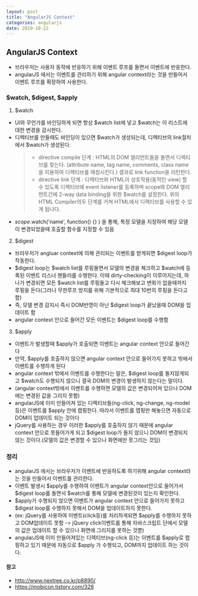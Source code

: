 ```yaml
---
layout: post
title: "AngularJS Context"
categories: angularjs
date: 2019-10-22
---
```



## AngularJS Context
- 브라우저는 사용자 동작에 반응하기 위해 이벤트 루프를 돌면서 이벤트에 반응한다.
- angularJS 에서는 이벤트를 관리하기 위해 angular context라는 것을 만들어서 이벤트 루프를 확장하여 사용한다.


### $watch, $digest, $apply
1. $watch
- UI와 무언가를 바인딩하게 되면 항상 $watch list에 넣고 $watch는 이 리스트에 대한 변경을 감시한다.
- 디렉티브를 만들때도 바인딩이 있으면 $watch가 생성되는데, 디렉티브의 link절차에서 $watch가 생성된다.
  > - directive compile 단계 : HTML의 DOM 엘리먼트들을 돌면서 디렉티브를 찾는다. (attribute name, tag name, comments, class name을 이용하여 디렉티브를 매칭시킨다.) 결과로 link function을 리턴한다.
  > - directive link 단계 : 디렉티브와 HTML이 상호작용(동적인 view) 할 수 있도록 디렉티브에 event listener를 등록하며 scope와 DOM 엘리먼트간에 2-way data binding을 위한 $watch를 설정한다. 위의 HTML Compiler의두 단계를 거쳐 HTML에서 디렉티브를 사용할 수 있게 됩니다.
- $scope.$watch('name', function() {} ) 을 통해, 특정 모델을 지정하여 해당 모델이 변경되었을때 호출할 함수를 지정할 수 있음

2. $digest
- 브라우저가 angluar context에 의해 관리되는 이벤트를 받게되면 $digest loop가 작동한다.
- $digest loop는 $watch list를 루핑돌면서 모델의 변경을 체크하고 $watch에 등록된 이벤트 리스너 핸들러를 수행한다.
 이때 dirty-checking이 이루어지는데, 하나가 변경되면 모든 $watch list를 루핑돌고 다시 체크해보고 변화가 없을때까지 루핑을 돈다(그러나 무한루프 방지를 위해 기본적으로 최대 10번의 루핑을 돈다고 함)
- 즉, 모델 변경 감지시 즉시 DOM반영이 아닌 $digest loop가 끝났을때 DOM을 업데이트 함
- angular context 안으로 들어간 모든 이벤트는 $digest loop를 수행함

3. $apply
- 이벤트가 발생할때 $apply가 호출되면 이벤트는 angular context 안으로 들어간다
- 만약, $apply를 호출하지 않으면 angular context 안으로 들어가지 못하고 밖에서 이벤트를 수행하게 된다
- angular context 밖에서 이벤트를 수행한다는 말은, $digest loop를 돌지않게되고 $watch도 수행되지 않으니 결국 DOM의 변경이 발생하지 않는다는 말이다.
- (angular context밖에서 이벤트를 수행하면 모델의 값은 변경되어져 있으나 DOM에는 변경된 값을 그리지 못함)
- angularJS에 이미 만들어져 있는 디렉티브들(ng-click, ng-change, ng-model 등)은 이벤트를 $apply 안에 랩핑한다. 따라서 이벤트를 맵핑만 해놓으면 자동으로 DOM이 업데이트 되는 것이다
- jQuery를 사용하는 경우 이러한 $apply를 호출하지 않기 때문에 angular context 안으로 못들어가게 되고 $digest loop가 돌지 않으니 DOM이 변경되지 않는 것이다.(모델의 값은 변경할 수 있으나 화면에만 못그리는 것임)


### 정리
- angularJS 에서는 브라우저가 이벤트에 반응하도록 하기위해 angular context라는 것을 만들어서 이벤트를 관리한다.
- 이벤트 발생시 $apply를 수행하여 이벤트가 angular context안으로 들어가서 $digest loop를 돌면서 $watch를 통해 모델에 변경된것이 있는지 확인한다.
- $apply가 수행되지 않으면 이벤트가 angular context 안으로 들어가지 못하고 $digest loop를 수행하지 못해서 DOM을 업데이트하지 못한다.
- (ex: jQuery를 사용하여 이벤트(click등)를 처리하게되면 $apply를 수행하지 못하고 DOM업데이트 못함 -> jQuery click이벤트를 통해 자바스크립트 단에서 모델의 값은 업데이트 할 수 있으나 화면에 그리지를 못하는 것뿐)
- angularJS에 이미 만들어져있는 디렉티브(ng-click 등)는 이벤트를 $apply로 랩핑하고 있기 때문에 자동으로 $apply 가 수행되고, DOM까지 업데이트 하는 것이다.    


#### 참고
- <http://www.nextree.co.kr/p8890/>
- <https://mobicon.tistory.com/328>
